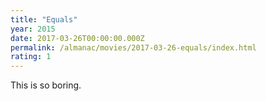 ```yaml
---
title: "Equals"
year: 2015
date: 2017-03-26T00:00:00.000Z
permalink: /almanac/movies/2017-03-26-equals/index.html
rating: 1
---
```


This is so boring.